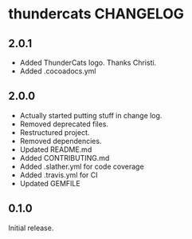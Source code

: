 # thundercats CHANGELOG

## 2.0.1

- Added ThunderCats logo.  Thanks Christi.
- Added .cocoadocs.yml

## 2.0.0

- Actually started putting stuff in change log.
- Removed deprecated files.
- Restructured project.
- Removed dependencies.
- Updated README.md
- Added CONTRIBUTING.md
- Added .slather.yml for code coverage
- Added .travis.yml for CI
- Updated GEMFILE

## 0.1.0

Initial release.
